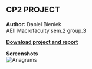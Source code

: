 ## CP2 PROJECT  
**Author:** Daniel Bieniek  
AEII Macrofaculty sem.2 group.3  

**[Download project and report](https://github.com/DanielBieniek/Anagrams/releases)**

**Screenshots**  
![Anagrams](https://i.imgur.com/RrBqFgt.png)
